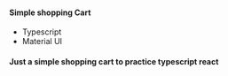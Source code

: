 #### Simple shopping Cart

- Typescript
- Material UI

#### Just a simple shopping cart to practice typescript react
